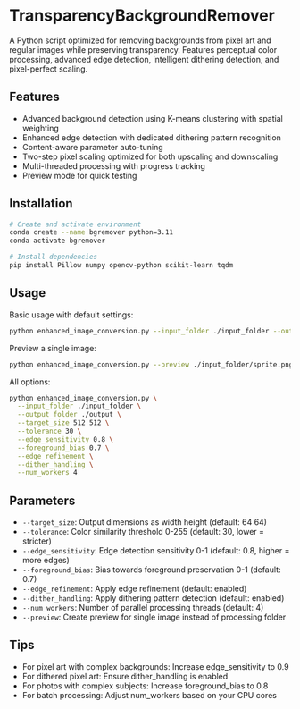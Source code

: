 # TransparencyBackgroundRemover

A Python script optimized for removing backgrounds from pixel art and regular images while preserving transparency. Features perceptual color processing, advanced edge detection, intelligent dithering detection, and pixel-perfect scaling.

## Features

- Advanced background detection using K-means clustering with spatial weighting
- Enhanced edge detection with dedicated dithering pattern recognition
- Content-aware parameter auto-tuning
- Two-step pixel scaling optimized for both upscaling and downscaling
- Multi-threaded processing with progress tracking
- Preview mode for quick testing

## Installation

```bash
# Create and activate environment
conda create --name bgremover python=3.11
conda activate bgremover

# Install dependencies
pip install Pillow numpy opencv-python scikit-learn tqdm
```

## Usage

Basic usage with default settings:
```bash
python enhanced_image_conversion.py --input_folder ./input_folder --output_folder ./output --target_size 512 512
```

Preview a single image:
```bash
python enhanced_image_conversion.py --preview ./input_folder/sprite.png --output_folder ./preview
```

All options:
```bash
python enhanced_image_conversion.py \
  --input_folder ./input_folder \
  --output_folder ./output \
  --target_size 512 512 \
  --tolerance 30 \
  --edge_sensitivity 0.8 \
  --foreground_bias 0.7 \
  --edge_refinement \
  --dither_handling \
  --num_workers 4
```

## Parameters

- `--target_size`: Output dimensions as width height (default: 64 64)
- `--tolerance`: Color similarity threshold 0-255 (default: 30, lower = stricter)
- `--edge_sensitivity`: Edge detection sensitivity 0-1 (default: 0.8, higher = more edges)
- `--foreground_bias`: Bias towards foreground preservation 0-1 (default: 0.7)
- `--edge_refinement`: Apply edge refinement (default: enabled)
- `--dither_handling`: Apply dithering pattern detection (default: enabled)
- `--num_workers`: Number of parallel processing threads (default: 4)
- `--preview`: Create preview for single image instead of processing folder

## Tips

- For pixel art with complex backgrounds: Increase edge_sensitivity to 0.9
- For dithered pixel art: Ensure dither_handling is enabled
- For photos with complex subjects: Increase foreground_bias to 0.8
- For batch processing: Adjust num_workers based on your CPU cores
